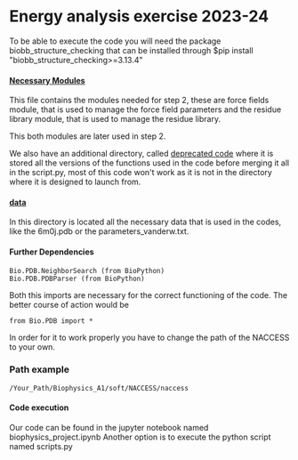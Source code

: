 # Energy analysis exercise 2023-24

To be able to execute the code you will need the package biobb_structure_checking that can be installed through \$pip install "biobb_structure_checking\>=3.13.4"

#### [Necessary Modules](./modules_classes.py)

This file contains the modules needed for step 2, these are force fields module, that is used to manage the force field parameters and the residue library module, that is used to manage the residue library.

This both modules are later used in step 2.

We also have an additional directory, called [deprecated code](Deprecated_code) where it is stored all the versions of the functions used in the code before merging it all in the script.py, most of this code won't work as it is not in the directory where it is designed to launch from.

#### [data](./assignment_data)

In this directory is located all the necessary data that is used in the codes, like the 6m0j.pdb or the parameters_vanderw.txt.

#### Further Dependencies

```
Bio.PDB.NeighborSearch (from BioPython)
Bio.PDB.PDBParser (from BioPython)
```
Both this imports are necessary for the correct functioning of the code.
The better course of action would be
```
from Bio.PDB import *
```

In order for it to work properly you have to change the path of the NACCESS to your own.
### Path example
```
/Your_Path/Biophysics_A1/soft/NACCESS/naccess
```

#### Code execution
Our code can be found in the jupyter notebook named biophysics_project.ipynb
Another option is to execute the python script named scripts.py
